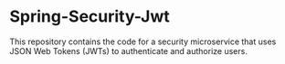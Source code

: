 # Spring-Security-Jwt
This repository contains the code for a security microservice that uses JSON Web Tokens (JWTs) to authenticate and authorize users.
